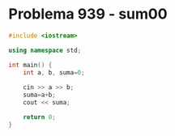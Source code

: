 # Problema 939 - sum00
```c++
#include <iostream>

using namespace std;

int main() {
    int a, b, suma=0;
    
    cin >> a >> b;
    suma=a+b;
    cout << suma;

    return 0;
}
```
